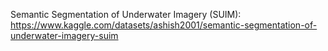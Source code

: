Semantic Segmentation of Underwater Imagery (SUIM): https://www.kaggle.com/datasets/ashish2001/semantic-segmentation-of-underwater-imagery-suim